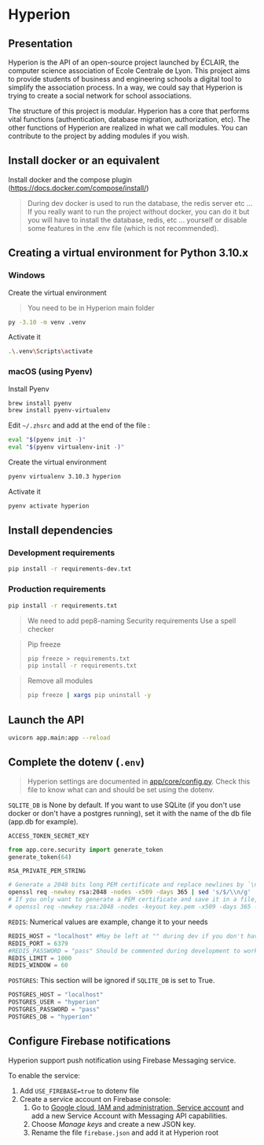 # Hyperion

## Presentation

Hyperion is the API of an open-source project launched by ÉCLAIR, the computer science association of Ecole Centrale de Lyon. This project aims to provide students of business and engineering schools a digital tool to simplify the association process. In a way, we could say that Hyperion is trying to create a social network for school associations. 

The structure of this project is modular. Hyperion has a core that performs vital functions (authentication, database migration, authorization, etc). The other functions of Hyperion are realized in what we call modules. You can contribute to the project by adding modules if you wish.

## Install docker or an equivalent
Install docker and the compose plugin (https://docs.docker.com/compose/install/)

> During dev docker is used to run the database, the redis server etc ... If you really want to run the project without docker, you can do it but you will have to install the database, redis, etc ... yourself or disable some features in the .env file (which is not recommended).

## Creating a virtual environment for Python 3.10.x

### Windows

Create the virtual environment

> You need to be in Hyperion main folder

```bash
py -3.10 -m venv .venv
```

Activate it

```bash
.\.venv\Scripts\activate
```

### macOS (using Pyenv)

Install Pyenv

```bash
brew install pyenv
brew install pyenv-virtualenv
```

Edit `~/.zhsrc` and add at the end of the file :

```bash
eval "$(pyenv init -)"
eval "$(pyenv virtualenv-init -)"
```

Create the virtual environment

```bash
pyenv virtualenv 3.10.3 hyperion
```

Activate it

```bash
pyenv activate hyperion
```

## Install dependencies

### Development requirements

```bash
pip install -r requirements-dev.txt
```

### Production requirements

```bash
pip install -r requirements.txt
```

> We need to add
> pep8-naming
> Security requirements
> Use a spell checker

> Pip freeze
>
> ```bash
> pip freeze > requirements.txt
> pip install -r requirements.txt
> ```

> Remove all modules
>
> ```bash
> pip freeze | xargs pip uninstall -y
> ```

## Launch the API

```bash
uvicorn app.main:app --reload
```

## Complete the dotenv (`.env`)

> Hyperion settings are documented in [app/core/config.py](./app/core/config.py).
> Check this file to know what can and should be set using the dotenv.

`SQLITE_DB` is None by default. If you want to use SQLite (if you don't use docker or don't have a postgres running), set it with the name of the db file (app.db for example).

`ACCESS_TOKEN_SECRET_KEY`

```python
from app.core.security import generate_token
generate_token(64)
```

`RSA_PRIVATE_PEM_STRING`

```bash
# Generate a 2048 bits long PEM certificate and replace newlines by `\n`
openssl req -newkey rsa:2048 -nodes -x509 -days 365 | sed 's/$/\\n/g' | tr -d '\n'
# If you only want to generate a PEM certificate and save it in a file, th following command may be used
# openssl req -newkey rsa:2048 -nodes -keyout key.pem -x509 -days 365 -out certificate.pem
```

`REDIS`: Numerical values are example, change it to your needs

```python
REDIS_HOST = "localhost" #May be left at "" during dev if you don't have a redis server running
REDIS_PORT = 6379
#REDIS_PASSWORD = "pass" Should be commented during development to work with docker-compose-dev, and set in production
REDIS_LIMIT = 1000
REDIS_WINDOW = 60
```

`POSTGRES`: This section will be ignored if `SQLITE_DB` is set to True.
```python
POSTGRES_HOST = "localhost"
POSTGRES_USER = "hyperion"
POSTGRES_PASSWORD = "pass"
POSTGRES_DB = "hyperion"
```

## Configure Firebase notifications

Hyperion support push notification using Firebase Messaging service.

To enable the service:

1. Add `USE_FIREBASE=true` to dotenv file
2. Create a service account on Firebase console:
   1. Go to [Google cloud, IAM and administration, Service account](https://console.cloud.google.com/iam-admin/serviceaccounts) and add a new Service Account with Messaging API capabilities.
   2. Choose _Manage keys_ and create a new JSON key.
   3. Rename the file `firebase.json` and add it at Hyperion root
